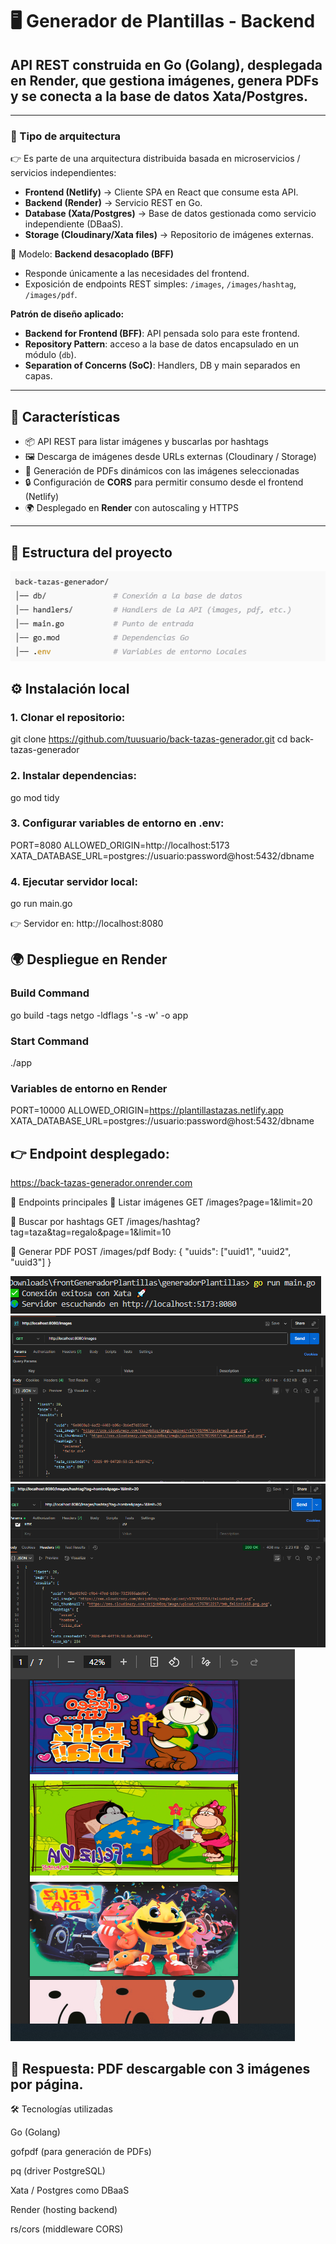 # 🖥️ Generador de Plantillas - Backend  

## API REST construida en **Go (Golang)**, desplegada en **Render**, que gestiona imágenes, genera PDFs y se conecta a la base de datos **Xata/Postgres**.  

---

### 🔹 Tipo de arquitectura  

👉 Es parte de una arquitectura distribuida basada en microservicios / servicios independientes:  

- **Frontend (Netlify)** → Cliente SPA en React que consume esta API.  
- **Backend (Render)** → Servicio REST en Go.  
- **Database (Xata/Postgres)** → Base de datos gestionada como servicio independiente (DBaaS).  
- **Storage (Cloudinary/Xata files)** → Repositorio de imágenes externas.  

📌 Modelo: **Backend desacoplado (BFF)**  
- Responde únicamente a las necesidades del frontend.  
- Exposición de endpoints REST simples: `/images`, `/images/hashtag`, `/images/pdf`.  

**Patrón de diseño aplicado:**  

- **Backend for Frontend (BFF)**: API pensada solo para este frontend.  
- **Repository Pattern**: acceso a la base de datos encapsulado en un módulo (`db`).  
- **Separation of Concerns (SoC)**: Handlers, DB y main separados en capas.  

---

## 🚀 Características  
- 📦 API REST para listar imágenes y buscarlas por hashtags  
- 🖼️ Descarga de imágenes desde URLs externas (Cloudinary / Storage)  
- 📄 Generación de PDFs dinámicos con las imágenes seleccionadas  
- 🔒 Configuración de **CORS** para permitir consumo desde el frontend (Netlify)  
- 🌍 Desplegado en **Render** con autoscaling y HTTPS  

---

## 📂 Estructura del proyecto  
![alt text](image.png)

## ⚙️ Instalación local

### 1. Clonar el repositorio:

git clone https://github.com/tuusuario/back-tazas-generador.git
cd back-tazas-generador


### 2. Instalar dependencias:

go mod tidy


### 3. Configurar variables de entorno en .env:

PORT=8080
ALLOWED_ORIGIN=http://localhost:5173
XATA_DATABASE_URL=postgres://usuario:password@host:5432/dbname

### 4. Ejecutar servidor local:

go run main.go

👉 Servidor en: http://localhost:8080

## 🌍 Despliegue en Render

### Build Command

go build -tags netgo -ldflags '-s -w' -o app


### Start Command

./app


### Variables de entorno en Render

PORT=10000
ALLOWED_ORIGIN=https://plantillastazas.netlify.app
XATA_DATABASE_URL=postgres://usuario:password@host:5432/dbname


## 👉 Endpoint desplegado:
https://back-tazas-generador.onrender.com

📑 Endpoints principales
🔹 Listar imágenes
GET /images?page=1&limit=20

🔹 Buscar por hashtags
GET /images/hashtag?tag=taza&tag=regalo&page=1&limit=10

🔹 Generar PDF
POST /images/pdf
Body:
{
  "uuids": ["uuid1", "uuid2", "uuid3"]
}

![alt text](image-1.png) ![alt text](image-2.png) ![alt text](image-3.png)
![alt text](image-4.png)
## 📄 Respuesta: PDF descargable con 3 imágenes por página.

🛠️ Tecnologías utilizadas

Go (Golang)

gofpdf (para generación de PDFs)

pq (driver PostgreSQL)

Xata / Postgres como DBaaS

Render (hosting backend)

rs/cors (middleware CORS)